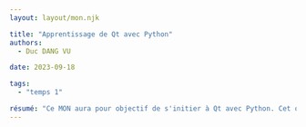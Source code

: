 ```yaml
---
layout: layout/mon.njk

title: "Apprentissage de Qt avec Python"
authors:
  - Duc DANG VU

date: 2023-09-18

tags: 
  - "temps 1"

résumé: "Ce MON aura pour objectif de s'initier à Qt avec Python. Cet outil permet de créer des interfaces graphiques avec Python, et sera utile pour le POK du temps 1."
---
```

